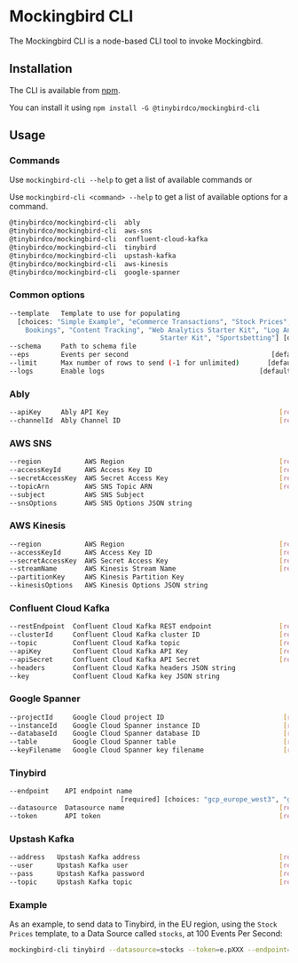 # Mockingbird CLI

The Mockingbird CLI is a node-based CLI tool to invoke Mockingbird.

## Installation

The CLI is available from [npm](https://www.npmjs.com/package/@tinybirdco/mockingbird-cli).

You can install it using `npm install -G @tinybirdco/mockingbird-cli`

## Usage

### Commands

Use `mockingbird-cli --help` to get a list of available commands or

Use `mockingbird-cli <command> --help` to get a list of available options for a command.

```bash
@tinybirdco/mockingbird-cli  ably
@tinybirdco/mockingbird-cli  aws-sns
@tinybirdco/mockingbird-cli  confluent-cloud-kafka
@tinybirdco/mockingbird-cli  tinybird
@tinybirdco/mockingbird-cli  upstash-kafka
@tinybirdco/mockingbird-cli  aws-kinesis
@tinybirdco/mockingbird-cli  google-spanner
```

### Common options

```bash
--template   Template to use for populating
  [choices: "Simple Example", "eCommerce Transactions", "Stock Prices", "Flight
    Bookings", "Content Tracking", "Web Analytics Starter Kit", "Log Analytics
                                      Starter Kit", "Sportsbetting"] [default: "Simple Example"]
--schema     Path to schema file
--eps        Events per second                                    [default: 1]
--limit      Max number of rows to send (-1 for unlimited)       [default: -1]
--logs       Enable logs                                       [default: true]
```

### Ably

```bash
--apiKey     Ably API Key                                           [required]
--channelId  Ably Channel ID                                        [required]
```

### AWS SNS

```bash
--region           AWS Region                                       [required]
--accessKeyId      AWS Access Key ID                                [required]
--secretAccessKey  AWS Secret Access Key                            [required]
--topicArn         AWS SNS Topic ARN                                [required]
--subject          AWS SNS Subject
--snsOptions       AWS SNS Options JSON string
```

### AWS Kinesis

```bash
--region           AWS Region                                       [required]
--accessKeyId      AWS Access Key ID                                [required]
--secretAccessKey  AWS Secret Access Key                            [required]
--streamName       AWS Kinesis Stream Name                          [required]
--partitionKey     AWS Kinesis Partition Key
--kinesisOptions   AWS Kinesis Options JSON string
```

### Confluent Cloud Kafka

```bash
--restEndpoint  Confluent Cloud Kafka REST endpoint                 [required]
--clusterId     Confluent Cloud Kafka cluster ID                    [required]
--topic         Confluent Cloud Kafka topic                         [required]
--apiKey        Confluent Cloud Kafka API Key                       [required]
--apiSecret     Confluent Cloud Kafka API Secret                    [required]
--headers       Confluent Cloud Kafka headers JSON string
--key           Confluent Cloud Kafka key JSON string
```

### Google Spanner

```bash
--projectId     Google Cloud project ID                              [required]
--instanceId    Google Cloud Spanner instance ID                     [required]
--databaseId    Google Cloud Spanner database ID                     [required]
--table         Google Cloud Spanner table                           [required]
--keyFilename   Google Cloud Spanner key filename                    [required]
```

### Tinybird

```bash
--endpoint    API endpoint name
                            [required] [choices: "gcp_europe_west3", "gcp_us_east4", "aws_eu_central_1", "aws_us_east_1", "aws_us_west_2", "custom"]
--datasource  Datasource name                                       [required]
--token       API token                                             [required]
```

### Upstash Kafka

```bash
--address   Upstash Kafka address                                   [required]
--user      Upstash Kafka user                                      [required]
--pass      Upstash Kafka password                                  [required]
--topic     Upstash Kafka topic                                     [required]
```

### Example

As an example, to send data to Tinybird, in the EU region, using the `Stock Prices` template, to a Data Source called `stocks`, at 100 Events Per Second:

```bash
mockingbird-cli tinybird --datasource=stocks --token=e.pXXX --endpoint=gcp_europe_west3 --template "Stock Prices" --eps 100
```
